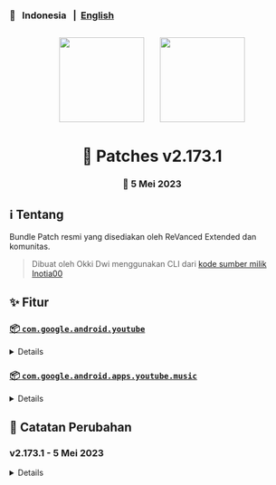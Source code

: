 ### 💬 &nbsp;&nbsp;Indonesia &nbsp;&nbsp;|&nbsp;&nbsp;[English](README_EN)

##

<p align="center">
    <img src="https://github.com/inotia00/revanced-patches/blob/revanced-extended/src/main/resources/youtube/branding/afn-red/launchericon/xxxhdpi/ic_launcher_round.png" width="150"> &nbsp;&nbsp; &nbsp;&nbsp; 
     <img src="https://github.com/inotia00/revanced-patches/blob/revanced-extended/src/main/resources/music/branding/afn-red/launchericon/xxxhdpi/ic_launcher_release.png" width="150">
</p>

<h1 align="center">🧩 Patches v2.173.1</h1>

<div align="center">
    
### 📅 5 Mei 2023

##  
    
</div> 

## ℹ️ Tentang

Bundle Patch resmi yang disediakan oleh ReVanced Extended dan komunitas.

> Dibuat oleh Okki Dwi menggunakan CLI dari [kode sumber milik Inotia00](https://github.com/inotia00/revanced-patches)

## ✨ Fitur

### [📦 `com.google.android.youtube`](https://play.google.com/store/apps/details?id=com.google.android.youtube)
<details>

| 💊 Patch | 📜 Description | 🏹 Target Version |
|:--------:|:--------------:|:-----------------:|
| `bypass-ambient-mode-restrictions` | Lewati pembatasan mode ambient pada mode hemat daya. | 18.16.39 |
| `change-homepage` | Mengubah halaman beranda menjadi umpan langganan. | 18.16.39 |
| `custom-branding-icon-afn-red` | Mengubah ikon peluncur YouTube menjadi Afn Merah. | 18.16.39 |
| `custom-branding-name` | Mengubah nama peluncur YouTube sesuai pilihan Anda (default menjadi ReVanced Extended). | 18.16.39 |
| `custom-double-tap-length` | Menambahkan nilai 'double-tap to seek'. | 18.16.39 |
| `custom-seekbar-color` | Mengubah warna bilah pencarian. | 18.16.39 |
| `custom-video-speed` | Menambahkan lebih banyak opsi kecepatan video. | 18.16.39 |
| `default-video-quality` | Menambahkan kemampuan untuk mengatur pengaturan kualitas video default. | 18.16.39 |
| `default-video-speed` | Menambahkan kemampuan untuk mengatur pengaturan kecepatan video default. | 18.16.39 |
| `disable-haptic-feedback` | Nonaktifkan umpan balik haptik saat menggesekkan layar. | 18.16.39 |
| `disable-landscape-mode` | Nonaktifkan mode lanskap saat masuk ke mode layar penuh. | 18.16.39 |
| `disable-quic-protocol` | Nonaktifkan protokol QUIC CronetEngine. | 18.16.39 |
| `disable-startup-shorts-player` | Menonaktifkan pemutaran YouTube Shorts saat meluncurkan YouTube. | 18.16.39 |
| `enable-external-browser` | Buka URL di luar aplikasi pada browser eksternal. | 18.16.39 |
| `enable-minimized-playback` | Mengaktifkan pemutaran yang diminimalkan dan latar belakang. | 18.16.39 |
| `enable-old-quality-layout` | Mengaktifkan menu flyout kualitas asli. | 18.16.39 |
| `enable-open-links-directly` | Melewati URL pengalihan ke tautan eksternal. | 18.16.39 |
| `enable-seekbar-tapping` | Mengaktifkan ketuk untuk mencari pada bilah pencarian pemutar video. | 18.16.39 |
| `enable-tablet-miniplayer` | Mengaktifkan tata letak pemutar mini. | 18.16.39 | 
| `enable-tablet-navigation-bar` | Mengaktifkan bilah navigasi tablet. | 18.16.39 |
| `enable-timestamps-speed` | Menambahkan kecepatan video saat ini dalam tanda kurung di samping waktu saat ini. | 18.16.39 |
| `enable-wide-searchbar` | Mengganti ikon pencarian dengan bilah pencarian yang lebih lebar. Ini akan menyembunyikan logo YouTube saat aktif. | 18.16.39 |
| `force-hide-player-button-background` | Memaksa menghapus latar belakang dari tombol pemutar video. | 18.16.39 |
| `force-premium-heading` | Memaksa judul premium di layar utama. | 18.16.39 |
| `force-vp9-codec` | Memaksa codec VP9 untuk video. | 18.16.39 |
| `header-switch` | Menambahkan saklar untuk mengubah header. | 18.16.39 |
| `hide-account-menu` | Menyembunyikan elemen menu akun. | 18.16.39 |
| `hide-auto-captions` | Menyembunyikan keterangan dari diaktifkan secara otomatis. | 18.16.39 |
| `hide-auto-player-popup-panels` | Menyembunyikan panel popup otomatis (daftar putar atau obrolan langsung) pada pemutar video. | 18.16.39 |
| `hide-autoplay-button` | Menyembunyikan tombol autoplay pada pemutar video. | 18.16.39 |
| `hide-autoplay-preview` | Menyembunyikan kontainer pratinjau autoplay dalam layar penuh. | 18.16.39 |
| `hide-button-container` | Menambahkan opsi untuk menyembunyikan tombol tindakan di bawah video. | 18.16.39 |
| `hide-captions-button` | Menyembunyikan tombol keterangan pada pemutar video. | 18.16.39 |
| `hide-cast-button` | Menyembunyikan tombol cast pada pemutar video. | 18.16.39 |
| `hide-category-bar` | Menyembunyikan bilah kategori di bagian atas umpan dan di bagian atas video terkait. | 18.16.39 |
| `hide-channel-avatar-section` | Menyembunyikan bagian avatar saluran pada umpan langganan. | 18.16.39 |
| `hide-channel-watermark` | Menyembunyikan watermark kreator pada video. | 18.16.39 |
| `hide-collapse-button` | Menyembunyikan tombol kolaps pada pemutar video. | 18.16.39 |
| `hide-comment-component` | Menambahkan opsi untuk menyembunyikan komponen komentar di bawah video. | 18.16.39 |
| `hide-crowdfunding-box` | Menyembunyikan kotak crowdfunding antara pemutar dan deskripsi video. | 18.16.39 |
| `hide-double-tap-overlay-filter` | Menghapus lapisan filter gelap ketukan ganda. | 18.16.39 |
| `hide-email-address` | Menyembunyikan alamat email (handle) di pemutar akun. | 18.16.39 |
| `hide-endscreen-cards` | Menyembunyikan kartu video yang disarankan pada akhir video dalam tampilan layar penuh. | 18.16.39 |
| `hide-endscreen-overlay` | Menyembunyikan tampilan layar akhir pada kontrol swipe. | 18.16.39 |
| `hide-filmstrip-overlay` | Menyembunyikan tampilan overlay flimstrip pada kontrol swipe. | 18.16.39 |
| `hide-floating-microphone` | Menyembunyikan tombol mikrofon mengambang di atas keyboard. | 18.16.39 |
| `hide-flyout-panel` | Menambahkan opsi untuk menyembunyikan panel pengaturan pemutar flyout. | 18.16.39 |
| `hide-fullscreen-panels` | Menyembunyikan deskripsi video dan panel komentar dalam tampilan layar penuh. | 18.16.39 |
| `hide-general-ads` | Menghapus iklan umum. | 18.16.39 |
| `hide-get-premium` | Menyembunyikan banner promosi YouTube Premium di antara pemutar dan deskripsi video. | 18.16.39 |
| `hide-info-cards` | Menyembunyikan kartu info dalam video. | 18.16.39 |
| `hide-live-chat-button` | Menyembunyikan tombol obrolan langsung di pemutar video (untuk tata letak lama). | 18.16.39 |
| `hide-mix-playlists` | Menghapus daftar putar campuran dari umpan beranda dan pemutar video. | 18.16.39 |
| `hide-music-button` | Menyembunyikan tombol YouTube Music di pemutar video. | 18.16.39 |
| `hide-navigation-buttons` | Menambahkan opsi untuk menyembunyikan atau mengubah tombol navigasi. | 18.16.39 |
| `hide-navigation-label` | Menyembunyikan label bilah navigasi. | 18.16.39 |
| `hide-pip-notification` | Menonaktifkan notifikasi pip saat pertama kali meluncurkan mode pip. | 18.16.39 |
| `hide-player-button-background` | Menyembunyikan latar belakang tombol pemutar. | 18.16.39 |
| `hide-player-overlay-filter` | Menghapus lapisan filter gelap dari latar belakang pemutar. | 18.16.39 |
| `hide-previous-next-button` | Menyembunyikan tombol sebelumnya dan berikutnya dalam pengontrol pemutar. | 18.16.39 |
| `hide-quick-actions` | Menambahkan opsi untuk menyembunyikan komponen tindakan cepat dalam tampilan layar penuh. | 18.16.39 |
| `hide-search-terms` | Menyembunyikan pencarian populer dan riwayat pencarian di bilah pencarian. | 18.16.39 |
| `hide-seekbar` | Menyembunyikan seekbar. | 18.16.39 |
| `hide-shorts-component` | Menyembunyikan komponen Shorts lainnya. | 18.16.39 |
| `hide-shorts-navbar` | Menyembunyikan bilah navigasi saat memutar Shorts. | 18.16.39 |
| `hide-snackbar` | Menyembunyikan popup tindakan snackbar. | 18.16.39 |
| `hide-stories` | Menyembunyikan rak YouTube Stories pada umpan. | 18.16.39 |
| `hide-suggested-actions` | Menyembunyikan bilah tindakan yang disarankan di dalam pemutar. | 18.16.39 |
| `hide-time-stamp` | Menyembunyikan timestamp di pemutar video. | 18.16.39 |
| `hide-tooltip-content` | Menyembunyikan kotak tooltip yang muncul pada instalasi pertama. | 18.16.39 |
| `hide-video-ads` | Menghapus iklan di pemutar video. | 18.16.39 |
| `layout-switch` | Memalsukan dpi untuk menggunakan beberapa tata letak tablet/telepon. | 18.16.39 |
| `materialyou` | Mengaktifkan tema MaterialYou untuk Android 12+. | 18.16.39 |
| `microg-support` | Memungkinkan ReVanced untuk berjalan tanpa root dan di bawah nama paket yang berbeda dengan MicroG. | 18.16.39 |
| `optimize-resource` | Menghapus sumber daya duplikat dari YouTube. | 18.16.39 |
| `overlay-buttons` | Menambahkan tombol overlay untuk ReVanced Extended. | 18.16.39 |
| `patch-options` | Membuat file options.toml. | semua |
| `protobuf-spoof` | Memalsukan protobuf untuk mencegah masalah pemutaran. | 18.16.39 |
| `return-youtube-dislike` | Menampilkan jumlah dislike video menggunakan API Return YouTube Dislike. | 18.16.39 |
| `sponsorblock` | Mengintegrasikan SponsorBlock yang memungkinkan untuk melewati segmen video seperti konten sponsor. | 18.16.39 |
| `spoof-app-version` | Memalsukan YouTube agar mengira Anda menjalankan versi aplikasi yang lebih lama. Salah satu efek sampingnya juga termasuk mengembalikan antarmuka lama. | 18.16.39 |
| `swipe-controls` | Menambahkan kontrol gesek volume dan kecerahan. | 18.16.39 |
| `theme` | Mengaplikasikan tema kustom (default: amoled). | 18.16.39 |
| `translations` | Menambahkan terjemahan Crowdin untuk YouTube. | 18.16.39 |
</details>

### [📦 `com.google.android.apps.youtube.music`](https://play.google.com/store/apps/details?id=com.google.android.apps.youtube.music)
<details>

| 💊 Patch | 📜 Deskripsi | 🏹 Versi Target |
|:--------:|:--------------:|:-----------------:|
| `amoled` | Mengaplikasikan tema hitam murni pada panel flyout. | semua |
| `background-play` | Memungkinkan pemutaran musik di latar belakang. | semua |
| `bitrate-default-value` | Menetapkan kualitas audio ke 'Selalu Tinggi' saat Anda pertama kali menginstal aplikasi. | semua |
| `certificate-spoof` | Memalsukan sertifikat YouTube Music untuk Android Auto. | semua |
| `custom-branding-music-afn-red` | Mengubah ikon peluncur YouTube Music menjadi Afn Red. | semua |
| `custom-branding-music-name` | Mengubah nama peluncur Music menjadi pilihan Anda (default menjadi YTM Extended, ReVanced Music Extended). | semua |
| `disable-auto-captions` | Menonaktifkan tampilan teks otomatis yang dipaksa untuk video. | semua |
| `enable-black-navbar` | Mengatur warna bilah navigasi menjadi hitam. | semua |
| `enable-color-match-player` | Menyesuaikan warna pemutar layar penuh dengan pemutar layar kecil. | semua |
| `enable-compact-dialog` | Mengaktifkan dialog kompak di ponsel. | semua |
| `enable-force-minimized-player` | Menjaga pemutar tetap diminimalkan bahkan jika lagu lain diputar. | semua |
| `enable-force-shuffle` | Mengaktifkan pengacakan paksa bahkan jika lagu lain diputar. | semua |
| `enable-landscape-mode` | Mengaktifkan masuk ke dalam mode lanskap dengan rotasi layar di ponsel. | semua |
| `enable-opus-codec` | Mengaktifkan codec opus saat memutar audio. | semua |
| `enable-zen-mode` | Menambahkan pengaburan abu-abu pada pemutar video untuk mengurangi ketegangan mata. | semua |
| `exclusive-audio-playback` | Mengaktifkan opsi untuk memutar musik tanpa video. | semua |
| `hide-button-shelf` | Menyembunyikan rak tombol dari halaman beranda dan penjelajah. | semua |
| `hide-carousel-shelf` | Menyembunyikan rak karusel dari halaman beranda dan penjelajah. | semua |
| `hide-category-bar` | Menyembunyikan bilah kategori musik di bagian atas halaman beranda. | semua |
| `hide-get-premium` | Menghapus semua tanda "Dapatkan Premium" dari menu avatar. | semua |
| `hide-music-ads` | Menghapus iklan di pemutar musik. | semua |
| `hide-music-cast-button` | Menyembunyikan tombol cast di pemutar video dan header. | semua |
| `hide-new-playlist` | Menyembunyikan tombol Buat Playlist Baru di tab Perpustakaan. | semua |
| `hide-playlist-card` | Menyembunyikan kartu playlist dari halaman beranda. | semua |
| `hide-taste-builder` | Menghapus kartu "Katakan pada kami artis mana yang Anda sukai" dari layar beranda. | semua |
| `hide-upgrade-button` | Hapus tab upgrade dari bilah pivot, sembunyikan banner upgrade dari halaman beranda. | semua |
| `minimized-playback-music` | Mengaktifkan pemutaran minimal pada musik Anak. | semua |
| `music-microg-support` | Memungkinkan ReVanced Music berjalan tanpa root dan dengan nama paket yang berbeda dengan MicroG. | semua |
| `optimize-resource-music` | Menghapus sumber daya yang tidak perlu. | semua |
| `patch-options` | Membuat file options.toml. | semua |
| `remember-video-quality` | Menyimpan nilai kualitas video setiap kali Anda mengubah kualitas video. | semua |
| `share-button-hook` | Mengganti tombol bagikan dengan tombol unduh eksternal atau dialog pengatur waktu tidur. | semua |
| `spoof-app-version` | Meniru versi klien YouTube Music. | semua |
| `translations-music` | Menambahkan terjemahan Crowdin untuk YouTube Music. | semua |
</details>

## 📜 Catatan Perubahan

### v2.173.1 - 5 Mei 2023
<details>
    
YouTube

- Tambahkan perbaikan <code>hide-live-chat-button</code> (untuk tata letak lama)
- Tambahkan perbaikan <code>hide-navigation-label</code>
- Hapus perbaikan <code>channel-whitelist</code>
- Fitur (custom-branding-icon-afn-red): ubah jalur ikon
- Fitur (hide-navigation-buttons): gabungkan perbaikan <code>hide-create-button</code>, <code>hide-home-button</code>, <code>hide-shorts-button</code>, <code>hide-subscriptions-button</code>, <code>switch-create-notification</code> menjadi satu
- Fitur (return-youtube-dislike): dukungan untuk tata letak lama
- Perbaikan (custom-branding-icon-mmt): gunakan deskripsi perbaikan yang lebih baik
- Perbaikan (hide-general-ads): <code>Sembunyikan kartu album</code> tidak menyembunyikan beberapa kartu album
- Perbaikan (sponsorblock): tombol lewati di lokasi yang salah saat layar penuh dan komentar terlihat
- Refaktor (settings): ubah nilai default
- Refaktor (hide-player-button-background): gunakan metode perbaikan yang lebih baik
- Pembaruan terjemahan Crowdin <code>Arab</code>, <code>Bengali</code>, <code>Bulgaria</code>, <code>Chinese Simplified</code>, <code>French</code>, <code>German</code>, <code>Greek</code>, <code>Indonesia</code>, <code>Italian</code>, <code>Japanese</code>, <code>Korean</code>, <code>Polandia</code>, <code>Rusia</code>, <code>Spanyol</code>, <code>Turki</code>, <code>Ukraina</code>, <code>Vietnam</code>

YouTube Music

- Tambahkan perbaikan <code>custom-branding-music-name</code>
- Fitur (custom-branding-music-afn-red): ubah jalur ikon
- Perbaikan (custom-branding-music-mmt): gunakan deskripsi perbaikan yang lebih baik
- Perbaikan (enable-black-navbar): tidak dapat dimatikan ketika perbaikan amoled termasuk
- Perbaikan (share-button-hook): ubah nama paket pengunduh default
- Pembaruan terjemahan Crowdin <code>Brasil</code>, <code>Indonesia</code>, <code>Korea</code>
    
Lain-Lain
  
- Hentikan dukungan untuk beberapa versi YouTube
</details>
